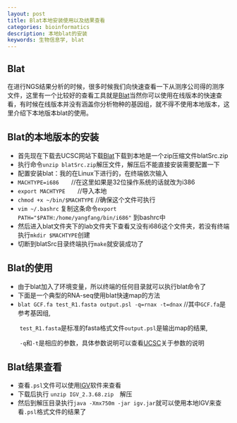 ```yaml
---
layout: post
title: Blat本地安装使用以及结果查看
categories: bioinformatics
description: 本地blat的安装
keywords: 生物信息学, blat
---
```


## Blat

  在进行NGS结果分析的时候，很多时候我们向快速查看一下从测序公司得的测序文件，这里有一个比较好的查看工具就是[Blat](https://genome.ucsc.edu/cgi-bin/hgBlat?org=human)当然你可以使用在线版本的快速查看，有时候在线版本并没有涵盖你分析物种的基因组，就不得不使用本地版本，这里介绍下本地版本blat的使用。

## Blat的本地版本的安装

* 首先现在下载去UCSC网站下载[Blat](https://genome.ucsc.edu/FAQ/FAQblat.html#blat3)下载到本地是一个zip压缩文件blatSrc.zip
* 执行命令`unzip blatSrc.zip`解压文件，解压后不能直接安装需要配置一下
* 配置安装blat：我的在Linux下进行的，在终端依次输入
* `MACHTYPE=i686`　　//在这里如果是32位操作系统的话就改为i386
* `export MACHTYPE`　　//导入本地
* `chmod +x ~/bin/$MACHTYPE`  //确保这个文件可执行
* `vim ~/.bashrc` 复制这条命令`export PATH="$PATH:/home/yangfang/bin/i686"`
到bashrc中
* 然后进入blat文件夹下的lab文件夹下查看又没有i686这个文件夹，若没有终端执行`mkdir $MACHTYPE`创建
* 切断到blatSrc目录终端执行`make`就安装成功了

## Blat的使用

* 由于blat加入了环境变量，所以终端的任何目录就可以执行blat命令了
* 下面是一个典型的RNA-seq使用blat快速map的方法
* `blat GCF.fa test_R1.fasta output.psl -q=rnax -t=dnax` //其中`GCF.fa`是参考基因组,

　　`test_R1.fasta`是标准的fasta格式文件`output.psl`是输出map的结果,

　　`-q`和`-t`是相应的参数，具体参数说明可以查看[UCSC](https://genome.ucsc.edu/goldenPath/help/blatSpec.html#blatUsage)关于参数的说明

## Blat结果查看

* 查看`.psl`文件可以使用[IGV](https://www.broadinstitute.org/software/igv/download)软件来查看
* 下载后执行 `unzip IGV_2.3.68.zip`　解压
* 然后到解压目录执行`java -Xmx750m -jar igv.jar`就可以使用本地IGV来查看`.psl`格式文件的结果了
